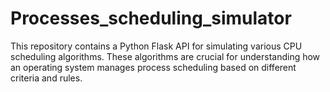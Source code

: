 # Processes_scheduling_simulator
This repository contains a Python Flask API for simulating various CPU scheduling algorithms. These algorithms are crucial for understanding how an operating system manages process scheduling based on different criteria and rules.

